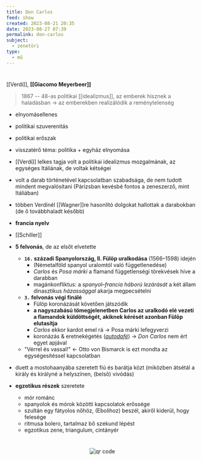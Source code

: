 ```yaml
---
title: Don Carlos
feed: show
created: 2023-08-21 20:35
date: 2023-08-27 07:39
permalink: don-carlos
subject:
  - zenetöri
type:
  - mű
---
```

#
[[Verdi]], **[[Giacomo Meyerbeer]]**

> 1867 -- 48-as politikai [[idealizmus]], az emberek hisznek a haladásban -> az emberekben realizálódik a reménytelenség

- elnyomásellenes
- politikai szuverenitás
- politikai erőszak
- visszatérő téma: politika + egyház elnyomása
- [[Verdi]] lelkes tagja volt a politikai idealizmus mozgalmának, az egységes Itáliának, de voltak kétségei
- volt a darab történetével kapcsolatban szabadsága, de nem tudott mindent megvalósítani (Párizsban kevésbé fontos a zeneszerző, mint Itáliában)
- többen Verdinél [[Wagner]]re hasonlító dolgokat hallottak a darabokban (de ő továbbhaladt később)
- **francia nyelv**
- [[Schiller]]

- **5 felvonás**, de az elsőt elvetette
	- **`16.` századi Spanyolország, II. Fülöp uralkodása** (1566–1598) idején
		- (Németalföld spanyol uralomtól való függetlenedése)
		- *Carlos* és *Posa márki* a flamand függetlenségi törekvések híve a darabban
		- magánkonfliktus: a *spanyol–francia háború lezárását* a két állam dinasztikus *házassággal* akarja megpecsételni
	- **`3.` felvonás végi finálé**
		- Fülöp koronázását követően játszódik
		- **a nagyszabású tömegjelenetben Carlos az uralkodó elé vezeti a flamandok küldöttségét, akiknek kérését azonban Fülöp elutasítja**
		- *Carlos* ekkor kardot emel rá -> Posa márki lefegyverzi​
		- koronázás & eretnekégetés (*[autodafé](https://www.wikiwand.com/hu/Autodaf%C3%A9)*) -> *Don Carlos* nem ért egyet apjával
	- "Vérrel és vassal!" <- Otto von Bismarck is ezt mondta az egységesítéssel kapcsolatban

- duett a mostohaanyába szeretett fiú és barátja közt (miközben átsétál a király és királyné a helyszínen, (belső) vívódás)

- **egzotikus részek** szeretete
	- mór románc
	- spanyolok és mórok közötti kapcsolatok erőssége
	- szultán egy fátyolos nőhöz, (Ebolihoz) beszél, akiről kiderül, hogy felesége
	- ritmusa bolero, tartalmaz bő szekund lépést
	- egzotikus zene, triangulum, cintányér



#
<p style="text-align: center;"><img src="https://chart.googleapis.com/chart?cht=qr&chl=https://notes.andrasdenes.com/don-carlos&chs=180x180&choe=UTF-8&chld=L|2" alt="qr code"></p>

